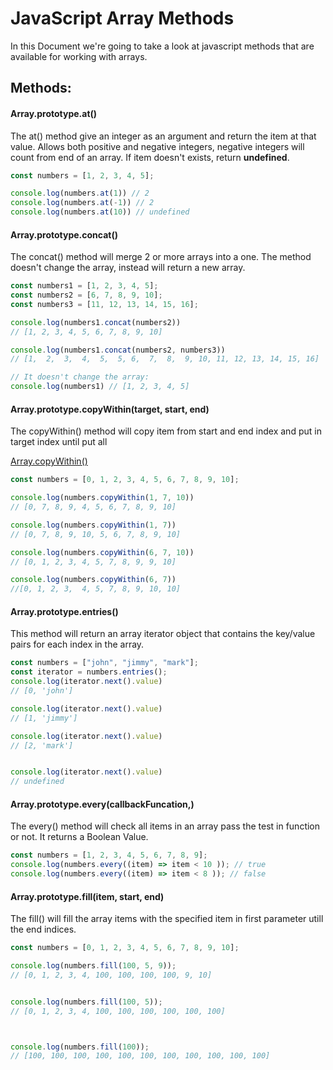 # JavaScript Array Methods

In this Document we're going to take a look at javascript methods that are available for working with arrays.

## Methods:

#### Array.prototype.at()

The at() method give an integer as an argument and return the item at that value. Allows both positive and negative integers, negative integers will count from end of an array. If item doesn't exists, return **undefined**.

```javascript
const numbers = [1, 2, 3, 4, 5];

console.log(numbers.at(1)) // 2
console.log(numbers.at(-1)) // 2
console.log(numbers.at(10)) // undefined
```

#### Array.prototype.concat()

The concat() method will merge 2 or more arrays into a one.
The method doesn't change the array, instead will return a new array.

```javascript
const numbers1 = [1, 2, 3, 4, 5];
const numbers2 = [6, 7, 8, 9, 10];
const numbers3 = [11, 12, 13, 14, 15, 16];

console.log(numbers1.concat(numbers2))
// [1, 2, 3, 4, 5, 6, 7, 8, 9, 10]

console.log(numbers1.concat(numbers2, numbers3)) 
// [1,  2,  3,  4,  5,  5, 6,  7,  8,  9, 10, 11, 12, 13, 14, 15, 16]

// It doesn't change the array:
console.log(numbers1) // [1, 2, 3, 4, 5]
```

#### Array.prototype.copyWithin(target, start, end)

The copyWithin() method will copy item from start and end index and put in target index until put all 

[Array.copyWithin()](https://developer.mozilla.org/en-US/docs/Web/JavaScript/Reference/Global_Objects/Array/copyWithin)

```javascript
const numbers = [0, 1, 2, 3, 4, 5, 6, 7, 8, 9, 10];

console.log(numbers.copyWithin(1, 7, 10))
// [0, 7, 8, 9, 4, 5, 6, 7, 8, 9, 10]

console.log(numbers.copyWithin(1, 7))
// [0, 7, 8, 9, 10, 5, 6, 7, 8, 9, 10]

console.log(numbers.copyWithin(6, 7, 10))
// [0, 1, 2, 3, 4, 5, 7, 8, 9, 9, 10]

console.log(numbers.copyWithin(6, 7))
//[0, 1, 2, 3,  4, 5, 7, 8, 9, 10, 10]
```

#### Array.prototype.entries()

This method will return an array iterator object that contains the key/value pairs for each index in the array.

```javascript
const numbers = ["john", "jimmy", "mark"];
const iterator = numbers.entries();
console.log(iterator.next().value)
// [0, 'john']

console.log(iterator.next().value)
// [1, 'jimmy']

console.log(iterator.next().value)
// [2, 'mark']


console.log(iterator.next().value)
// undefined
```

#### Array.prototype.every(callbackFuncation,)

The every() method will check all items in an array pass the test in function or not. It returns a Boolean Value.

```javascript
const numbers = [1, 2, 3, 4, 5, 6, 7, 8, 9];
console.log(numbers.every((item) => item < 10 )); // true
console.log(numbers.every((item) => item < 8 )); // false
```

#### Array.prototype.fill(item, start, end)

The fill() will fill the array items with the specified item in first parameter utill the end indices.


```javascript
const numbers = [0, 1, 2, 3, 4, 5, 6, 7, 8, 9, 10];

console.log(numbers.fill(100, 5, 9));
// [0, 1, 2, 3, 4, 100, 100, 100, 100, 9, 10]


console.log(numbers.fill(100, 5));
// [0, 1, 2, 3, 4, 100, 100, 100, 100, 100, 100]



console.log(numbers.fill(100));
// [100, 100, 100, 100, 100, 100, 100, 100, 100, 100, 100]
```

